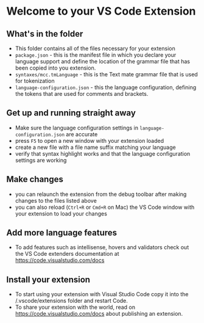 # Welcome to your VS Code Extension

## What's in the folder
* This folder contains all of the files necessary for your extension
* `package.json` - this is the manifest file in which you declare your language support and define
the location of the grammar file that has been copied into you extension.
* `syntaxes/mcc.tmLanguage` - this is the Text mate grammar file that is used for tokenization
* `language-configuration.json` - this the language configuration, defining the tokens that are used for
comments and brackets.

## Get up and running straight away
* Make sure the language configuration settings in `language-configuration.json` are accurate
* press `F5` to open a new window with your extension loaded
* create a new file with a file name suffix matching your language
* verify that syntax highlight works and that the language configuration settings are working

## Make changes
* you can relaunch the extension from the debug toolbar after making changes to the files listed above
* you can also reload (`Ctrl+R` or `Cmd+R` on Mac) the VS Code window with your extension to load your changes

## Add more language features
* To add features such as intellisense, hovers and validators check out the VS Code extenders documentation at
https://code.visualstudio.com/docs

## Install your extension
* To start using your extension with Visual Studio Code copy it into the <user home>/.vscode/extensions folder and restart Code.
* To share your extension with the world, read on https://code.visualstudio.com/docs about publishing an extension.